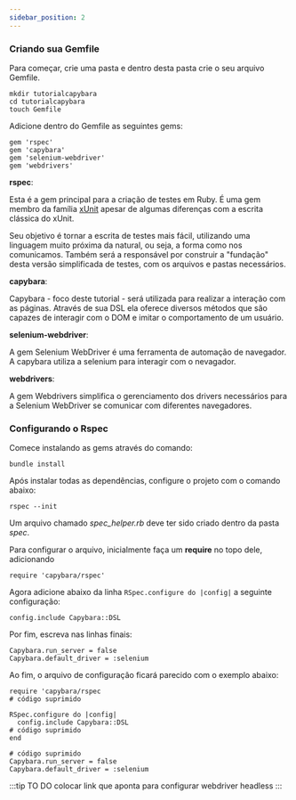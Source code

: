 ```yaml
---
sidebar_position: 2
---
```


### Criando sua Gemfile

Para começar, crie uma pasta e dentro desta pasta crie o seu arquivo Gemfile.

```
mkdir tutorialcapybara
cd tutorialcapybara
touch Gemfile

```

Adicione dentro do Gemfile as seguintes gems:

```
gem 'rspec'
gem 'capybara'
gem 'selenium-webdriver'
gem 'webdrivers'
```

**rspec**:

Esta é a gem principal para a criação de testes em Ruby. É uma gem membro da família [xUnit](http://xunitpatterns.com/xUnit.html) apesar de algumas diferenças com a escrita clássica do xUnit.

Seu objetivo é tornar a escrita de testes mais fácil, utilizando uma linguagem muito próxima da natural, ou seja, a forma como nos comunicamos. Também será a responsável por construir a "fundação" desta versão simplificada de testes, com os arquivos e pastas necessários.

**capybara**:

Capybara - foco deste tutorial - será utilizada para realizar a interação com as páginas. Através de sua DSL ela oferece diversos métodos que são capazes de interagir com o DOM e imitar o comportamento de um usuário.

**selenium-webdriver**:

A gem Selenium WebDriver é uma ferramenta de automação de navegador. A capybara utiliza a selenium para interagir com o nevagador.

**webdrivers**:

A gem Webdrivers simplifica o gerenciamento dos drivers necessários para a Selenium WebDriver se comunicar com diferentes navegadores.

### Configurando o Rspec

Comece instalando as gems através do comando:
```
bundle install
```

Após instalar todas as dependências, configure o projeto com o comando abaixo:

``` 
rspec --init
```

Um arquivo chamado *spec_helper.rb* deve ter sido criado dentro da pasta *spec*.

Para configurar o arquivo, inicialmente faça um **require** no topo dele, adicionando

```
require 'capybara/rspec'
```

Agora adicione abaixo da linha ```RSpec.configure do |config|``` a seguinte configuração:
```
config.include Capybara::DSL
```

Por fim, escreva nas linhas finais:

```
Capybara.run_server = false
Capybara.default_driver = :selenium
```

Ao fim, o arquivo de configuração ficará parecido com o exemplo abaixo:

```
require 'capybara/rspec
# código suprimido

RSpec.configure do |config|
  config.include Capybara::DSL
# código suprimido
end

# código suprimido
Capybara.run_server = false
Capybara.default_driver = :selenium
```
:::tip TO DO
  colocar link que aponta para configurar webdriver headless
:::